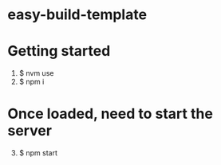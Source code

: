 # easy-build-template
# Getting started
1. $ nvm use
2. $ npm i
# Once loaded, need to start the server
3. $ npm start
